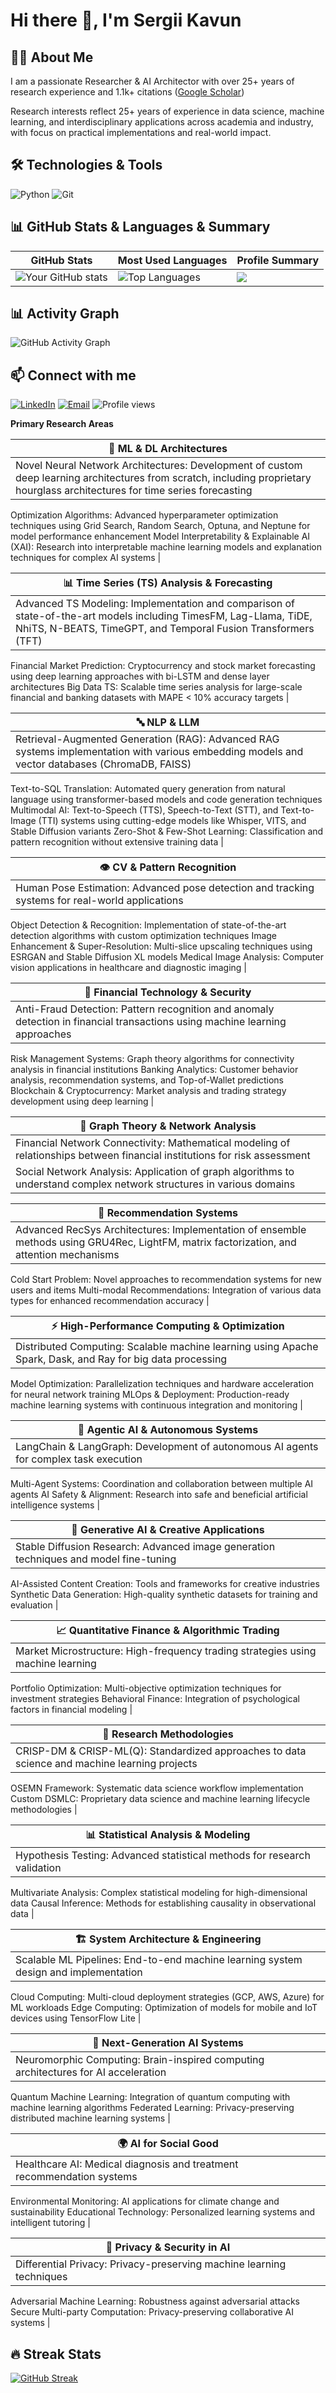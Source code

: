 # Hi there 👋, I'm Sergii Kavun

## 👨‍💻 About Me
I am a passionate Researcher & AI Architector with over 25+ years of research experience and 1.1k+ citations ([Google Scholar](https://scholar.google.com/citations?hl=en&user=egvnjnQAAAAJ))

Research interests reflect 25+ years of experience in data science, machine learning, and interdisciplinary applications across academia and industry, with focus on practical implementations and real-world impact.

## 🛠️ Technologies & Tools
![Python](https://img.shields.io/badge/-Python-3776AB?style=flat-square&logo=python&logoColor=white)
![Git](https://img.shields.io/badge/-Git-F05032?style=flat-square&logo=git&logoColor=white)

## 📊 GitHub Stats & Languages & Summary

| GitHub Stats | Most Used Languages | Profile Summary |
|---|---|---|
| ![Your GitHub stats](https://github-readme-stats.vercel.app/api?username=s-kav&show_icons=true&theme=radical) | ![Top Languages](https://github-readme-stats.vercel.app/api/top-langs/?username=s-kav&layout=compact&theme=radical) | ![](https://github-profile-summary-cards.vercel.app/api/cards/profile-details?username=s-kav&theme=github_dark) |

## 📊 Activity Graph
![GitHub Activity Graph](https://github-readme-activity-graph.vercel.app/graph?username=s-kav&theme=react-dark)

## 📫 Connect with me
[![LinkedIn](https://img.shields.io/badge/LinkedIn-Kavun%20Sergii-0077B5?style=flat&logo=linkedin&logoColor=white)](https://www.linkedin.com/in/sergii-kavun/)
[![Email](https://img.shields.io/badge/-Email-D14836?style=flat-square&logo=gmail&logoColor=white)](mailto:kavserg@gmail.com)
 <img src="https://komarev.com/ghpvc/?username=s-kav&color=4e75a3&style=flat-square&label=Profile+views" alt="Profile views"/>

**Primary Research Areas**

| 🧠 ML & DL Architectures |
|---|
| Novel Neural Network Architectures: Development of custom deep learning architectures from scratch, including proprietary hourglass architectures for time series forecasting
Optimization Algorithms: Advanced hyperparameter optimization techniques using Grid Search, Random Search, Optuna, and Neptune for model performance enhancement
Model Interpretability & Explainable AI (XAI): Research into interpretable machine learning models and explanation techniques for complex AI systems |

| 📊 Time Series (TS) Analysis & Forecasting |
|---|
| Advanced TS Modeling: Implementation and comparison of state-of-the-art models including TimesFM, Lag-Llama, TiDE, NhiTS, N-BEATS, TimeGPT, and Temporal Fusion Transformers (TFT)
Financial Market Prediction: Cryptocurrency and stock market forecasting using deep learning approaches with bi-LSTM and dense layer architectures
Big Data TS: Scalable time series analysis for large-scale financial and banking datasets with MAPE < 10% accuracy targets |

| 🔤 NLP & LLM |
|---|
| Retrieval-Augmented Generation (RAG): Advanced RAG systems implementation with various embedding models and vector databases (ChromaDB, FAISS)
Text-to-SQL Translation: Automated query generation from natural language using transformer-based models and code generation techniques
Multimodal AI: Text-to-Speech (TTS), Speech-to-Text (STT), and Text-to-Image (TTI) systems using cutting-edge models like Whisper, VITS, and Stable Diffusion variants
Zero-Shot & Few-Shot Learning: Classification and pattern recognition without extensive training data |

| 👁️ CV & Pattern Recognition |
|---|
| Human Pose Estimation: Advanced pose detection and tracking systems for real-world applications
Object Detection & Recognition: Implementation of state-of-the-art detection algorithms with custom optimization techniques
Image Enhancement & Super-Resolution: Multi-slice upscaling techniques using ESRGAN and Stable Diffusion XL models
Medical Image Analysis: Computer vision applications in healthcare and diagnostic imaging |

| 🏦 Financial Technology & Security |
|---|
| Anti-Fraud Detection: Pattern recognition and anomaly detection in financial transactions using machine learning approaches
Risk Management Systems: Graph theory algorithms for connectivity analysis in financial institutions
Banking Analytics: Customer behavior analysis, recommendation systems, and Top-of-Wallet predictions
Blockchain & Cryptocurrency: Market analysis and trading strategy development using deep learning |

| 🔗 Graph Theory & Network Analysis |
|---|
| Financial Network Connectivity: Mathematical modeling of relationships between financial institutions for risk assessment
Social Network Analysis: Application of graph algorithms to understand complex network structures in various domains |

| 🎯 Recommendation Systems |
|---|
| Advanced RecSys Architectures: Implementation of ensemble methods using GRU4Rec, LightFM, matrix factorization, and attention mechanisms
Cold Start Problem: Novel approaches to recommendation systems for new users and items
Multi-modal Recommendations: Integration of various data types for enhanced recommendation accuracy |

| ⚡ High-Performance Computing & Optimization |
|---|
| Distributed Computing: Scalable machine learning using Apache Spark, Dask, and Ray for big data processing
Model Optimization: Parallelization techniques and hardware acceleration for neural network training
MLOps & Deployment: Production-ready machine learning systems with continuous integration and monitoring |

| 🤖 Agentic AI & Autonomous Systems |
|---|
| LangChain & LangGraph: Development of autonomous AI agents for complex task execution
Multi-Agent Systems: Coordination and collaboration between multiple AI agents
AI Safety & Alignment: Research into safe and beneficial artificial intelligence systems |

| 🔮 Generative AI & Creative Applications |
|---|
| Stable Diffusion Research: Advanced image generation techniques and model fine-tuning
AI-Assisted Content Creation: Tools and frameworks for creative industries
Synthetic Data Generation: High-quality synthetic datasets for training and evaluation |

| 📈 Quantitative Finance & Algorithmic Trading |
|---|
| Market Microstructure: High-frequency trading strategies using machine learning
Portfolio Optimization: Multi-objective optimization techniques for investment strategies
Behavioral Finance: Integration of psychological factors in financial modeling |

| 🔬 Research Methodologies |
|---|
| CRISP-DM & CRISP-ML(Q): Standardized approaches to data science and machine learning projects
OSEMN Framework: Systematic data science workflow implementation
Custom DSMLC: Proprietary data science and machine learning lifecycle methodologies |

| 📊 Statistical Analysis & Modeling |
|---|
| Hypothesis Testing: Advanced statistical methods for research validation
Multivariate Analysis: Complex statistical modeling for high-dimensional data
Causal Inference: Methods for establishing causality in observational data |

| 🏗️ System Architecture & Engineering |
|---|
| Scalable ML Pipelines: End-to-end machine learning system design and implementation
Cloud Computing: Multi-cloud deployment strategies (GCP, AWS, Azure) for ML workloads
Edge Computing: Optimization of models for mobile and IoT devices using TensorFlow Lite |

| 🌟 Next-Generation AI Systems |
|---|
| Neuromorphic Computing: Brain-inspired computing architectures for AI acceleration
Quantum Machine Learning: Integration of quantum computing with machine learning algorithms
Federated Learning: Privacy-preserving distributed machine learning systems |

| 🌍 AI for Social Good |
|---|
| Healthcare AI: Medical diagnosis and treatment recommendation systems
Environmental Monitoring: AI applications for climate change and sustainability
Educational Technology: Personalized learning systems and intelligent tutoring |

| 🔐 Privacy & Security in AI |
|---|
| Differential Privacy: Privacy-preserving machine learning techniques
Adversarial Machine Learning: Robustness against adversarial attacks
Secure Multi-party Computation: Privacy-preserving collaborative AI systems |

## 🔥 Streak Stats
[![GitHub Streak](https://streak-stats.demolab.com?user=s-kav)](https://git.io/streak-stats)
